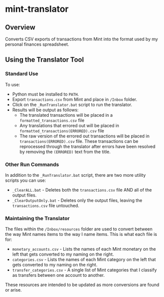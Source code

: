 # mint-translator

## Overview

Converts CSV exports of transactions from Mint into the format used by my personal finances spreadsheet.

## Using the Translator Tool

### Standard Use

To use:

- Python must be installed to `PATH`.
- Export `transactions.csv` from Mint and place in `/Inbox` folder.
- Click on the `_RunTranslator.bat` script to run the translator.
- Results will be output as follows:
    - The translated transactions will be placed in a `formatted_transactions.csv` file
    - Any translations that errored out will be placed in `formatted_transactions(ERRORED).csv` file
    - The raw version of the errored out transactions will be placed in `transactions(ERRORED).csv` file. These
      transactions can be reprocessed through the translator after errors have been resolved by removing the `(ERRORED)`
      text from the title.

### Other Run Commands

In addition to the `_RunTranslator.bat` script, there are two more utility scripts you can use:

- `_ClearALL.bat` - Deletes both the `transactions.csv` file AND all of the output files.
- `_ClearOutputOnly.bat` - Deletes only the output files, leaving the `transactions.csv` file untouched.

### Maintaining the Translator

The files within the `/Inbox/resources` folder are used to convert between the way Mint names items to the way I name
items. This is what each file is for:

- `monetary_accounts.csv` - Lists the names of each Mint monetary on the left that gets converted to my naming on the
  right.
- `categories.csv` - Lists the names of each Mint category on the left that gets converted to my naming on the right.
- `transfer_categories.csv` - A single list of Mint categories that I classify as transfers between one account to
  another.

These resources are intended to be updated as more conversions are found or arise.